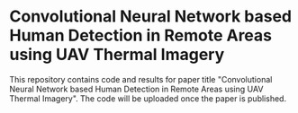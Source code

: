 # Convolutional Neural Network based Human Detection in Remote Areas using UAV Thermal Imagery

This repository contains code and results for paper title "Convolutional Neural Network based Human Detection in Remote Areas using UAV Thermal Imagery". 
The code will be uploaded once the paper is published.
